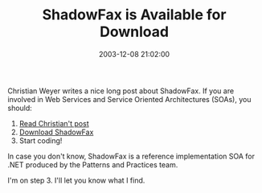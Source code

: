 ﻿---
layout: post
title: "ShadowFax is Available for Download"
comments: false
date: 2003-12-08 21:02:00
updated: 2004-05-01 15:00:00
categories:
 - Technology
subtext-id: dcec70fe-9ec4-4f1e-a669-1b967e3375f9
alias: /blog/ShadowFax-is-Available-for-Download.aspx
---


Christian Weyer writes a nice long post about ShadowFax. If you are involved in Web Services and Service Oriented Architectures (SOAs), you should: 

  1. [Read Christian't post](http://weblogs.asp.net/cweyer/posts/41571.aspx)
  2. [Download ShadowFax](http://www.gotdotnet.com/Community/Workspaces/viewUploads.aspx?id=9c29a963-594e-4e7a-9c45-576198df8058)
  3. Start coding!

In case you don't know, ShadowFax is a reference implementation SOA for .NET produced by the Patterns and Practices team. 

I'm on step 3. I'll let you know what I find. 
